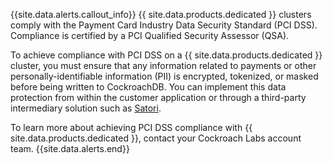 {{site.data.alerts.callout_info}}
{{ site.data.products.dedicated }} clusters comply with the Payment Card Industry Data Security Standard (PCI DSS). Compliance is certified by a PCI Qualified Security Assessor (QSA).

To achieve compliance with PCI DSS on a {{ site.data.products.dedicated }} cluster, you must ensure that any information related to payments or other personally-identifiable information (PII) is encrypted, tokenized, or masked before being written to CockroachDB. You can implement this data protection from within the customer application or through a third-party intermediary solution such as [Satori](https://satoricyber.com/).

To learn more about achieving PCI DSS compliance with {{ site.data.products.dedicated }}, contact your Cockroach Labs account team.
{{site.data.alerts.end}}
